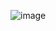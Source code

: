 ![image](https://user-images.githubusercontent.com/87286684/202951412-5cacdee9-53e9-4d18-a51d-6da832097f81.png)
